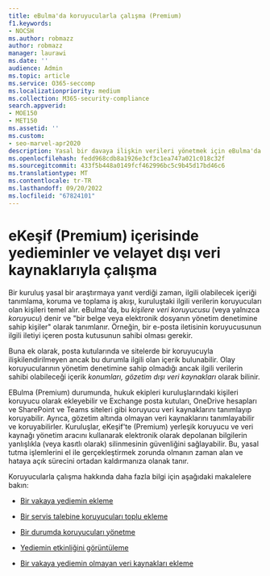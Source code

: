 ```yaml
---
title: eBulma'da koruyucularla çalışma (Premium)
f1.keywords:
- NOCSH
ms.author: robmazz
author: robmazz
manager: laurawi
ms.date: ''
audience: Admin
ms.topic: article
ms.service: O365-seccomp
ms.localizationpriority: medium
ms.collection: M365-security-compliance
search.appverid:
- MOE150
- MET150
ms.assetid: ''
ms.custom:
- seo-marvel-apr2020
description: Yasal bir davaya ilişkin verileri yönetmek için eBulma'da (Premium) koruyucu yönetim aracını kullanmayı öğrenin.
ms.openlocfilehash: fedd968cdb8a1926e3cf3c1ea747a021c018c32f
ms.sourcegitcommit: 433f5b448a0149fcf462996bc5c9b45d17bd46c6
ms.translationtype: MT
ms.contentlocale: tr-TR
ms.lasthandoff: 09/20/2022
ms.locfileid: "67824101"
---
```

# <a name="work-with-custodians-and-non-custodial-data-sources-in-ediscovery-premium"></a>eKeşif (Premium) içerisinde yedieminler ve velayet dışı veri kaynaklarıyla çalışma

Bir kuruluş yasal bir araştırmaya yanıt verdiği zaman, ilgili olabilecek içeriği tanımlama, koruma ve toplama iş akışı, kuruluştaki ilgili verilerin koruyucuları olan kişileri temel alır. eBulma'da, bu *kişilere veri koruyucusu* (veya yalnızca *koruyucu*) denir ve "bir belge veya elektronik dosyanın yönetim denetimine sahip kişiler" olarak tanımlanır. Örneğin, bir e-posta iletisinin koruyucusunun ilgili iletiyi içeren posta kutusunun sahibi olması gerekir.

Buna ek olarak, posta kutularında ve sitelerde bir koruyucuyla ilişkilendirilmeyen ancak bu durumla ilgili olan içerik bulunabilir. Olay koruyucularının yönetim denetimine sahip olmadığı ancak ilgili verilerin sahibi olabileceği içerik *konumları, gözetim dışı veri kaynakları* olarak bilinir.

EBulma (Premium) durumunda, hukuk ekipleri kuruluşlarındaki kişileri koruyucu olarak ekleyebilir ve Exchange posta kutuları, OneDrive hesapları ve SharePoint ve Teams siteleri gibi koruyucu veri kaynaklarını tanımlayıp koruyabilir. Ayrıca, gözetim altında olmayan veri kaynaklarını tanımlayabilir ve koruyabilirler. Kuruluşlar, eKeşif'te (Premium) yerleşik koruyucu ve veri kaynağı yönetim aracını kullanarak elektronik olarak depolanan bilgilerin yanlışlıkla (veya kasıtlı olarak) silinmesinin güvenliğini sağlayabilir. Bu, yasal tutma işlemlerini el ile gerçekleştirmek zorunda olmanın zaman alan ve hataya açık sürecini ortadan kaldırmanıza olanak tanır.

Koruyucularla çalışma hakkında daha fazla bilgi için aşağıdaki makalelere bakın:

- [Bir vakaya yediemin ekleme](add-custodians-to-case.md)

- [Bir servis talebine koruyucuları toplu ekleme](bulk-add-custodians.md)

- [Bir durumda koruyucuları yönetme](manage-new-custodians.md)

- [Yediemin etkinliğini görüntüleme](view-custodian-activity.md)

- [Bir vakaya yediemin olmayan veri kaynakları ekleme](non-custodial-data-sources.md)

